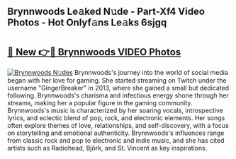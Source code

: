 ## Brynnwoods Le𝚊ked N𝚞de - Part-Xf4 Video Photos - Hot Onlyf𝚊ns Le𝚊ks 6sjgq

# <h2><a href="http://ac36177.deff.icu/?id=Brynnwoods">🔗 New 👉🔴 Brynnwoods VIDEO Photos</a></h2>

[![Brynnwoods N𝚞des](https://i.imgur.com/rIISA9y.gif)](http://ac36177.deff.icu/?id=Brynnwoods)
Brynnwoods's journey into the world of social media began with her love for gaming. She started streaming on Twitch under the username "GingerBreaker" in 2013, where she gained a small but dedicated following. Brynnwoods's charisma and infectious energy shone through her streams, making her a popular figure in the gaming community. Brynnwoods's music is characterized by her soaring vocals, introspective lyrics, and eclectic blend of pop, rock, and electronic elements. Her songs often explore themes of love, relationships, and self-discovery, with a focus on storytelling and emotional authenticity. Brynnwoods's influences range from classic rock and pop to electronic and indie music, and she has cited artists such as Radiohead, Björk, and St. Vincent as key inspirations.
